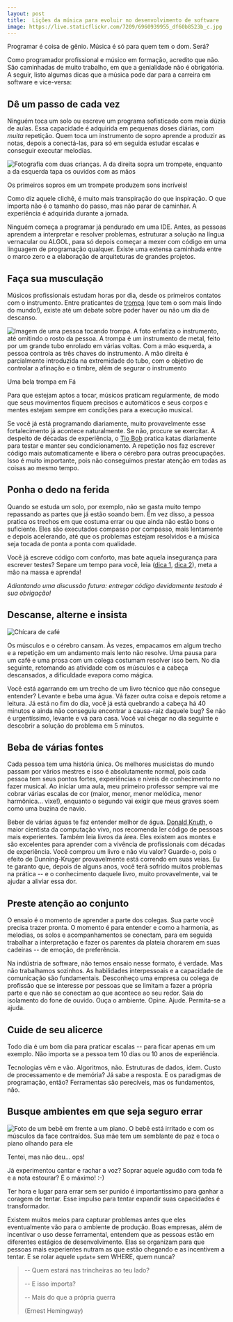 ```yaml
---
layout: post
title:  Lições da música para evoluir no desenvolvimento de software
image: https://live.staticflickr.com/7209/6960939955_df60b8523b_c.jpg
---
```


Programar é coisa de gênio. Música é só para quem tem o dom. Será?

Como programador profissional e músico em formação, acredito que não. São caminhadas de muito trabalho, em que a genialidade não é obrigatória. A seguir, listo algumas dicas que a música pode dar para a carreira em software e vice-versa:

## Dê um passo de cada vez

Ninguém toca um solo ou escreve um programa sofisticado com meia dúzia de aulas. Essa capacidade é adquirida em pequenas doses diárias, com *muita* repetição. Quem toca um instrumento de sopro aprende a produzir as notas, depois a conectá-las, para só em seguida estudar escalas e conseguir executar melodias.

![Fotografia com duas crianças. A da direita sopra um trompete, enquanto a da esquerda tapa os ouvidos com as mãos](https://live.staticflickr.com/7209/6960939955_df60b8523b_z.jpg)

<p class="figcaption">Os primeiros sopros em um trompete produzem sons incríveis!</p>

Como diz aquele clichê, é muito mais transpiração do que inspiração. O que importa não é o tamanho do passo, mas não parar de caminhar. A experiência é adquirida durante a jornada. 

Ninguém começa a programar já pendurado em uma IDE. Antes, as pessoas aprendem a interpretar e resolver problemas, estruturar a solução na língua vernacular ou ALGOL, para só depois começar a mexer com código em uma linguagem de programação qualquer. Existe uma extensa caminhada entre o marco zero e a elaboração de arquiteturas de grandes projetos.

## Faça sua musculação

Músicos profissionais estudam horas por dia, desde os primeiros contatos com o instrumento. Entre praticantes de [trompa](https://pt.wikipedia.org/wiki/Trompa) (que tem o som mais lindo do mundo!), existe até um debate sobre poder haver ou não um dia de descanso. 

![Imagem de uma pessoa tocando trompa. A foto enfatiza o instrumento, até omitindo o rosto da pessoa. A trompa é um instrumento de metal, feito por um grande tubo enrolado em várias voltas. Com a mão esquerda, a pessoa controla as três chaves do instrumento. A mão direita é parcialmente introduzida na extremidade do tubo, com o objetivo de controlar a afinação e o timbre, além de segurar o instrumento](https://live.staticflickr.com/3892/14906759648_d183590e2e.jpg "Uma bela trompa em Fá")

<p class="figcaption">Uma bela trompa em Fá</p>

Para que estejam aptos a tocar, músicos praticam regularmente, de modo que seus movimentos fiquem precisos e automáticos e seus corpos e mentes estejam sempre em condições para a execução musical.

Se você já está programando diariamente, muito provavelmente esse fortalecimento já acontece naturalmente. Se não, procure se exercitar. A despeito de décadas de experiência, o [Tio Bob](https://www.amazon.com.br/Codificador-Limpo-Bob-Martin/dp/8576086476/ref=asc_df_8576086476/?tag=googleshopp00-20&linkCode=df0&hvadid=379787347388&hvpos=1o2&hvnetw=g&hvrand=11527521176014381259&hvpone=&hvptwo=&hvqmt=&hvdev=c&hvdvcmdl=&hvlocint=&hvlocphy=1001566&hvtargid=pla-809202560536&psc=1) pratica katas diariamente para testar e manter seu condicionamento. A repetição nos faz escrever código mais automaticamente e libera o cérebro para outras preocupações. Isso é muito importante, pois não conseguimos prestar atenção em todas as coisas ao mesmo tempo.

## Ponha o dedo na ferida

Quando se estuda um solo, por exemplo, não se gasta muito tempo repassando as partes que já estão soando bem. Em vez disso, a pessoa pratica os trechos em que costuma errar ou que ainda não estão bons o suficiente. Eles são executados compasso por compasso, mais lentamente e depois acelerando, até que os problemas estejam resolvidos e a música seja tocada de ponta a ponta com qualidade. 

Você já escreve código com conforto, mas bate aquela insegurança para escrever testes? Separe um tempo para você, leia ([dica 1](https://www.amazon.com.br/Test-Driven-Development-Kent-Beck/dp/0321146530/ref=sr_1_1?__mk_pt_BR=%C3%85M%C3%85%C5%BD%C3%95%C3%91&keywords=tdd&qid=1571288918&s=books&sr=1-1), [dica 2](https://www.amazon.com.br/Growing-Object-Oriented-Software-Guided-Tests/dp/0321503627)), meta a mão na massa e aprenda!

_Adiantando uma discussão futura: entregar código devidamente testado é *sua* obrigação!_

## Descanse, alterne e insista

![Chícara de café](https://live.staticflickr.com/7189/6965845383_f5635dfa53_w_d.jpg)

Os músculos e o cérebro cansam. Às vezes, empacamos em algum trecho e a repetição em um andamento mais lento não resolve. Uma pausa para um café e uma prosa com um colega costumam resolver isso bem. No dia seguinte, retomando as atividade com os músculos e a cabeça descansados, a dificuldade evapora como mágica.

Você está agarrando em um trecho de um livro técnico que não consegue entender? Levante e beba uma água. Vá fazer outra coisa e depois retome a leitura. Já está no fim do dia, você já está quebrando a cabeça  há 40 minutos e ainda não conseguiu encontrar a causa-raiz daquele bug? Se não é urgentíssimo, levante e vá para casa. Você vai chegar no dia seguinte e descobrir a solução do problema em 5 minutos.


## Beba de várias fontes

Cada pessoa tem uma história única. Os melhores musicistas do mundo passam por vários mestres e isso é absolutamente normal, pois cada pessoa tem seus pontos fortes, experiências e níveis de conhecimento no fazer musical. Ao iniciar uma aula, meu primeiro professor sempre vai me cobrar várias escalas de cor (maior, menor, menor melódica, menor harmônica... vixe!), enquanto o segundo vai exigir que meus graves soem como uma buzina de navio.


Beber de várias águas te faz entender melhor de água. [Donald Knuth](https://pt.wikipedia.org/wiki/Donald_Knuth), o maior cientista da computação vivo, nos recomenda ler código de pessoas mais experientes. Também leia livros da área. Eles existem aos montes e são excelentes para aprender com a vivência de profissionais com décadas de experiência. Você comprou um livro e não viu valor? Guarde-o, pois o efeito de Dunning-Kruger provavelmente está correndo em suas veias. Eu te garanto que, depois de alguns anos, você terá sofrido muitos problemas na prática -- e o conhecimento daquele livro, muito provavelmente, vai te ajudar a aliviar essa dor.

<!-- ![image](https://musicadvisor.com/wp-content/uploads/2017/05/piano_720.jpg)

![image](https://cdn.pixabay.com/photo/2017/08/01/12/15/piano-2564908_960_720.jpg) -->

## Preste atenção ao conjunto

O ensaio é o momento de aprender a parte dos colegas. Sua parte você precisa trazer pronta. O momento é para entender e como a harmonia, as melodias, os solos e acompanhamentos se conectam, para em seguida trabalhar a interpretação e fazer os parentes da plateia chorarem em suas cadeiras -- de emoção, de preferência.

Na indústria de software, não temos ensaio nesse formato, é verdade. Mas não trabalhamos sozinhos. As habilidades interpessoais e a capacidade de comunicação são fundamentais. Desconheço uma empresa ou colega de profissão que se interesse por pessoas que se limitam a fazer a própria parte e que não se conectam ao que acontece ao seu redor. Saia do isolamento do fone de ouvido. Ouça o ambiente. Opine. Ajude. Permita-se a ajuda. 

## Cuide de seu alicerce

Todo dia é um bom dia para praticar escalas -- para ficar apenas em um exemplo. Não importa se a pessoa tem 10 dias ou 10 anos de experiência. 

Tecnologias vêm e vão. Algoritmos, não. Estruturas de dados, idem. Custo de processamento e de memória? Já sabe a resposta. E os paradigmas de programação, então? Ferramentas são perecíveis, mas os fundamentos, não.

## Busque ambientes em que seja seguro errar

![Foto de um bebê em frente a um piano. O bebê está irritado e com os músculos da face contraídos. Sua mãe tem um semblante de paz e toca o piano olhando para ele](https://live.staticflickr.com/3446/3245065570_f2412c8f87_c.jpg)

<p class="figcaption">Tentei, mas não deu... ops!</p>

Já experimentou cantar e rachar a voz? Soprar aquele agudão com toda fé e a nota estourar? É o máximo! :-)

Ter hora e lugar para errar sem ser punido é importantíssimo para ganhar a coragem de tentar.
Esse impulso para tentar expandir suas capacidades é transformador. 

Existem muitos meios para capturar problemas antes que eles eventualmente vão para o ambiente de produção. Boas empresas, além de incentivar o uso desse ferramental, entendem que as pessoas estão em diferentes estágios de desenvolvimento. Elas se organizam para que pessoas mais experientes nutram as que estão chegando e as incentivem a tentar. E se rolar aquele `update` sem WHERE, quem nunca? 

>   -- Quem estará nas trincheiras ao teu lado?
>
>   -- E isso importa?
>
>   -- Mais do que a própria guerra
>
>   (Ernest Hemingway)